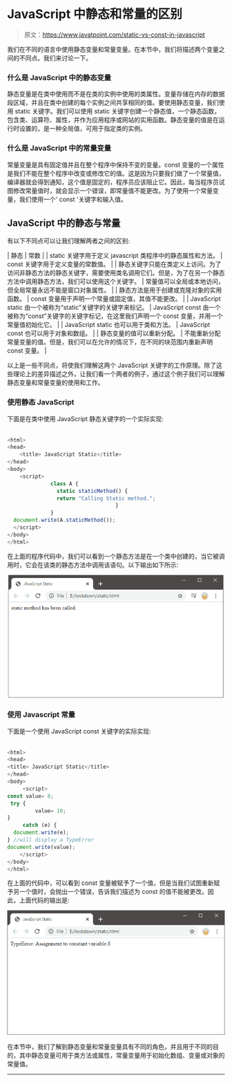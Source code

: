 # JavaScript 中静态和常量的区别

> 原文：<https://www.javatpoint.com/static-vs-const-in-javascript>

我们在不同的语言中使用静态变量和常量变量。在本节中，我们将描述两个变量之间的不同点。我们来讨论一下。

### 什么是 JavaScript 中的静态变量

静态变量是在类中使用而不是在类的实例中使用的类属性。变量存储在内存的数据段区域，并且在类中创建的每个实例之间共享相同的值。要使用静态变量，我们使用 static 关键字。我们可以使用 static 关键字创建一个静态值，一个静态函数，包含类、运算符、属性，并作为应用程序或网站的实用函数。静态变量的值是在运行时设置的，是一种全局值，可用于指定类的实例。

### 什么是 JavaScript 中的常量变量

常量变量是具有固定值并且在整个程序中保持不变的变量。const 变量的一个属性是我们不能在整个程序中改变或修改它的值。这是因为只要我们做了一个常量值，编译器就会得到通知，这个值是固定的，程序员应该阻止它。因此，每当程序员试图修改常量值时，就会显示一个错误，即常量值不能更改。为了使用一个常量变量，我们使用一个' const '关键字和输入值。

## JavaScript 中的静态与常量

有以下不同点可以让我们理解两者之间的区别:

| 静态 | 常数 |
| static 关键字用于定义 javascript 类程序中的静态属性和方法。 | const 关键字用于定义变量的常数值。 |
| 静态关键字只能在类定义上访问。为了访问非静态方法的静态关键字，需要使用类名调用它们。但是，为了在另一个静态方法中调用静态方法，我们可以使用这个关键字。 | 常量值可以全局或本地访问，但全局常量永远不能是窗口对象属性。 |
| 静态方法是用于创建或克隆对象的实用函数。 | const 变量用于声明一个常量或固定值，其值不能更改。 |
| JavaScript static 由一个被称为“static”关键字的关键字来标记。 | JavaScript const 由一个被称为“const”关键字的关键字标记，在这里我们声明一个 const 变量，并用一个常量值初始化它。 |
| JavaScript static 也可以用于类和方法。 | JavaScript const 也可以用于对象和数组。 |
| 静态变量的值可以重新分配。 | 不能重新分配常量变量的值。但是，我们可以在允许的情况下，在不同的块范围内重新声明 const 变量。 |

以上是一些不同点，将使我们理解这两个 JavaScript 关键字的工作原理。除了这些理论上的差异描述之外，让我们看一个两者的例子，通过这个例子我们可以理解静态变量和常量变量的使用和工作。

### 使用静态 JavaScript

下面是在类中使用 JavaScript 静态关键字的一个实际实现:

```js

<html>
<head>
    <title> JavaScript Static</title>
</head>
<body>
    <script>
              class A {
                static staticMethod() {
                return "Calling Static method.";
                                   }
              }
  document.write(A.staticMethod());
  </script>
</body>
</html>

```

在上面的程序代码中，我们可以看到一个静态方法是在一个类中创建的，当它被调用时，它会在该类的静态方法中调用该语句。以下输出如下所示:

![Static vs Const in JavaScript](img/40f29e211713da87c383a7d8e110d2f4.png)

### 使用 Javascript 常量

下面是一个使用 JavaScript const 关键字的实际实现:

```js

<html>
<head>
<title> JavaScript Static</title>
</head>
<body>
     <script>
const value= 8;
 try {
  	     value= 10;
} 
     catch (e) {
  document.write(e); 
} //will display a TypeError 
document.write(value);
    </script>
</body>
</html>

```

在上面的代码中，可以看到 const 变量被赋予了一个值，但是当我们试图重新赋予另一个值时，会抛出一个错误，告诉我们描述为 const 的值不能被更改。因此，上面代码的输出是:

![Static vs Const in JavaScript](img/d141987a33a3b5c3374e971ad021536f.png)

在本节中，我们了解到静态变量和常量变量具有不同的角色，并且用于不同的目的，其中静态变量可用于类方法或属性，常量变量用于初始化数组、变量或对象的常量值。

* * *